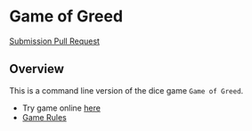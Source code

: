 # Game of Greed #

[Submission Pull Request](https://github.com/idkburkes/game-of-greed/pull/1)



## Overview ##

This is a command line version of the dice game ```Game of Greed```.
- Try game online [here](http://www.playonlinedicegames.com/farkle)
- [Game Rules](https://en.wikipedia.org/wiki/Dice_10000)

